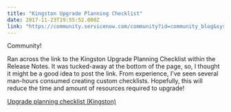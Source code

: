 ```yaml
---
title: "Kingston Upgrade Planning Checklist"
date: 2017-11-23T19:55:52.000Z
link: "https://community.servicenow.com/community?id=community_blog&sys_id=c37da269dbd0dbc01dcaf3231f961992"
---
```

<p>Community!</p><p></p><p>Ran across the link to the Kingston Upgrade Planning Checklist within the Release Notes. It was tucked-away at the bottom of the page, so, I thought it might be a good idea to post the link. From experience, I've seen several man-hours consumed creating custom checklists. Hopefully, this will reduce the time and amount of resources required to upgrade!</p><p></p><p><a href="https://docs.servicenow.com/bundle/kingston-release-notes/page/release-notes/upgrades/upgrades-planning-checklist.html" title="https://docs.servicenow.com/bundle/kingston-release-notes/page/release-notes/upgrades/upgrades-planning-checklist.html">Upgrade planning checklist (Kingston)</a> </p>